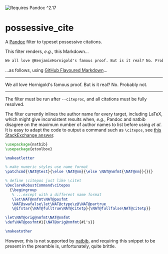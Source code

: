 ![Requires Pandoc ^2.17](https://img.shields.io/badge/pandoc-%5E2.17-orange)

# possessive_cite

A [Pandoc] filter to typeset possessive citations.

This filter renders, _e.g._, this Markdown...

```markdown
We all love @BenjaminHornigold's famous proof. But is it real? No. Probably not.
```

...as follows, using [GitHub Flavoured Markdown]...

---

We all love Hornigold's famous proof. But is it real? No. Probably not.

---

The filter must be run after `--citeproc`, and all citations must be fully resolved.

The filter currently inlines the author name for every target, including LaTeX, which might give inconsistent results when, *e.g.*, Pandoc and natbib disagree on the maximum number of author names to list before using *et al*. It is easy to adapt the code to output a command such as `\citepos`, see [this StackExchange answer].
```latex
\usepackage{natbib}
\usepackage{etoolbox}

\makeatletter

% make numeric styles use name format
\patchcmd{\NAT@test}{\else \NAT@nm}{\else \NAT@nmfmt{\NAT@nm}}{}{}

% define \citepos just like \citet
\DeclareRobustCommand\citepos
  {\begingroup
   % ...except with a different name format
   \let\NAT@nmfmt\NAT@posfmt
   \NAT@swafalse\let\NAT@ctype\z@\NAT@partrue
   \@ifstar{\NAT@fulltrue\NAT@citetp}{\NAT@fullfalse\NAT@citetp}}

\let\NAT@orig@nmfmt\NAT@nmfmt
\def\NAT@posfmt#1{\NAT@orig@nmfmt{#1's}}

\makeatother
```
However, this is not supported by [natbib], and requiring this snippet to be present in the preamble is, unfortunately, quite brittle.

[pandoc]: https://pandoc.org/
[github flavoured markdown]: https://github.github.com/gfm/
[this StackExchange answer]: https://tex.stackexchange.com/a/125706
[natbib]: https://www.ctan.org/pkg/natbib

